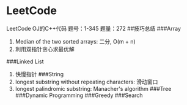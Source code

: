 # LeetCode
LeetCode OJ的C++代码
题号：1-345
题量：272
##技巧总结
###Array
1. Median of the two sorted arrays: 二分, O(m + n)
2. 利用双指针贪心求最优解

###Linked List
1. 快慢指针
###String
1. longest substring without repeating characters: 滑动窗口
2. longest palindromic substring: Manacher's algorithm
###Tree
###Dynamic Programming
###Greedy
###Search